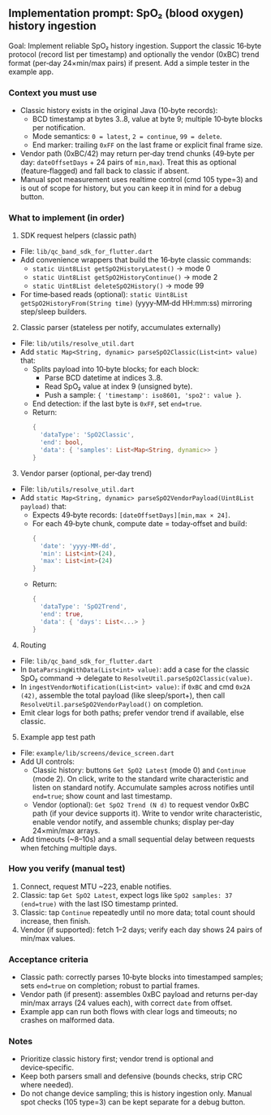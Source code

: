 ## Implementation prompt: SpO₂ (blood oxygen) history ingestion

Goal: Implement reliable SpO₂ history ingestion. Support the classic 16‑byte protocol (record list per timestamp) and optionally the vendor (0xBC) trend format (per‑day 24×min/max pairs) if present. Add a simple tester in the example app.

### Context you must use
- Classic history exists in the original Java (10‑byte records):
  - BCD timestamp at bytes 3..8, value at byte 9; multiple 10‑byte blocks per notification.
  - Mode semantics: `0 = latest`, `2 = continue`, `99 = delete`.
  - End marker: trailing `0xFF` on the last frame or explicit final frame size.
- Vendor path (0xBC/42) may return per‑day trend chunks (49‑byte per day: `dateOffsetDays` + 24 pairs of `min,max`). Treat this as optional (feature‑flagged) and fall back to classic if absent.
- Manual spot measurement uses realtime control (cmd 105 type=3) and is out of scope for history, but you can keep it in mind for a debug button.

### What to implement (in order)
1) SDK request helpers (classic path)
- File: `lib/qc_band_sdk_for_flutter.dart`
- Add convenience wrappers that build the 16‑byte classic commands:
  - `static Uint8List getSpO2HistoryLatest()` → mode 0
  - `static Uint8List getSpO2HistoryContinue()` → mode 2
  - `static Uint8List deleteSpO2History()` → mode 99
- For time‑based reads (optional): `static Uint8List getSpO2HistoryFrom(String time)` (yyyy‑MM‑dd HH:mm:ss) mirroring step/sleep builders.

2) Classic parser (stateless per notify, accumulates externally)
- File: `lib/utils/resolve_util.dart`
- Add `static Map<String, dynamic> parseSpO2Classic(List<int> value)` that:
  - Splits payload into 10‑byte blocks; for each block:
    - Parse BCD datetime at indices 3..8.
    - Read SpO₂ value at index 9 (unsigned byte).
    - Push a sample: `{ 'timestamp': iso8601, 'spo2': value }`.
  - End detection: if the last byte is `0xFF`, set `end=true`.
  - Return:
    ```dart
    {
      'dataType': 'SpO2Classic',
      'end': bool,
      'data': { 'samples': List<Map<String, dynamic>> }
    }
    ```

3) Vendor parser (optional, per‑day trend)
- File: `lib/utils/resolve_util.dart`
- Add `static Map<String, dynamic> parseSpO2VendorPayload(Uint8List payload)` that:
  - Expects 49‑byte records: `[dateOffsetDays][min,max × 24]`.
  - For each 49‑byte chunk, compute date = today‑offset and build:
    ```dart
    {
      'date': 'yyyy-MM-dd',
      'min': List<int>(24),
      'max': List<int>(24)
    }
    ```
  - Return:
    ```dart
    {
      'dataType': 'SpO2Trend',
      'end': true,
      'data': { 'days': List<...> }
    }
    ```

4) Routing
- File: `lib/qc_band_sdk_for_flutter.dart`
- In `DataParsingWithData(List<int> value)`: add a case for the classic SpO₂ command → delegate to `ResolveUtil.parseSpO2Classic(value)`.
- In `ingestVendorNotification(List<int> value)`: if `0xBC` and cmd `0x2A (42)`, assemble the total payload (like sleep/sport+), then call `ResolveUtil.parseSpO2VendorPayload()` on completion.
- Emit clear logs for both paths; prefer vendor trend if available, else classic.

5) Example app test path
- File: `example/lib/screens/device_screen.dart`
- Add UI controls:
  - Classic history: buttons `Get SpO2 Latest` (mode 0) and `Continue` (mode 2). On click, write to the standard write characteristic and listen on standard notify. Accumulate samples across notifies until `end=true`; show count and last timestamp.
  - Vendor (optional): `Get SpO2 Trend (N d)` to request vendor 0xBC path (if your device supports it). Write to vendor write characteristic, enable vendor notify, and assemble chunks; display per‑day 24×min/max arrays.
- Add timeouts (~8–10s) and a small sequential delay between requests when fetching multiple days.

### How you verify (manual test)
1. Connect, request MTU ~223, enable notifies.
2. Classic: tap `Get SpO2 Latest`, expect logs like `SpO2 samples: 37 (end=true)` with the last ISO timestamp printed.
3. Classic: tap `Continue` repeatedly until no more data; total count should increase, then finish.
4. Vendor (if supported): fetch 1–2 days; verify each day shows 24 pairs of min/max values.

### Acceptance criteria
- Classic path: correctly parses 10‑byte blocks into timestamped samples; sets `end=true` on completion; robust to partial frames.
- Vendor path (if present): assembles 0xBC payload and returns per‑day min/max arrays (24 values each), with correct `date` from offset.
- Example app can run both flows with clear logs and timeouts; no crashes on malformed data.

### Notes
- Prioritize classic history first; vendor trend is optional and device‑specific.
- Keep both parsers small and defensive (bounds checks, strip CRC where needed).
- Do not change device sampling; this is history ingestion only. Manual spot checks (105 type=3) can be kept separate for a debug button.


